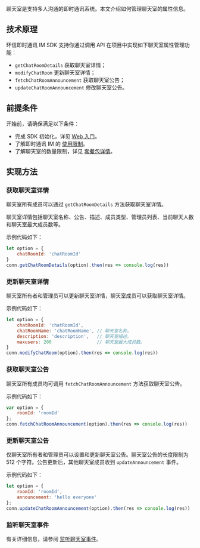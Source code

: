 聊天室是支持多人沟通的即时通讯系统。本文介绍如何管理聊天室的属性信息。

## 技术原理

环信即时通讯 IM SDK 支持你通过调用 API 在项目中实现如下聊天室属性管理功能：

- `getChatRoomDetails` 获取聊天室详情；
- `modifyChatRoom` 更新聊天室详情；
- `fetchChatRoomAnnouncement` 获取聊天室公告；
- `updateChatRoomAnnouncement` 修改聊天室公告。

## 前提条件

开始前，请确保满足以下条件：

- 完成 SDK 初始化，详见 [Web 入门](./agora_chat_get_started_web?platform=Web)。
- 了解即时通讯 IM 的 [使用限制](./agora_chat_limitation?platform=Web)。
- 了解聊天室的数量限制，详见 [套餐包详情](./agora_chat_plan?platform=Web)。

## 实现方法

### 获取聊天室详情

聊天室所有成员可以通过 `getChatRoomDetails` 方法获取聊天室详情。

聊天室详情包括聊天室名称、公告、描述、成员类型、管理员列表、当前聊天人数和聊天室最大成员数等。

示例代码如下：

```javascript
let option = {
    chatRoomId: 'chatRoomId'
}
conn.getChatRoomDetails(option).then(res => console.log(res))
```

### 更新聊天室详情

聊天室所有者和管理员可以更新聊天室详情，聊天室成员可以获取聊天室详情。

示例代码如下：

```javascript
let option = {
    chatRoomId: 'chatRoomId',
    chatRoomName: 'chatRoomName', // 聊天室名称。
    description: 'description',   // 聊天室描述。
    maxusers: 200                 // 聊天室最大成员数。
}
conn.modifyChatRoom(option).then(res => console.log(res))
```

### 获取聊天室公告

聊天室所有成员均可调用 `fetchChatRoomAnnouncement` 方法获取聊天室公告。

示例代码如下：

```javascript
var option = {
    roomId: 'roomId'
};
conn.fetchChatRoomAnnouncement(option).then(res => console.log(res))
```

### 更新聊天室公告

仅聊天室所有者和管理员可以设置和更新聊天室公告。聊天室公告的长度限制为 512 个字符。公告更新后，其他聊天室成员收到 `updateAnnouncement` 事件。

示例代码如下：

```javascript
let option = {
    roomId: 'roomId',
    announcement: 'hello everyone'
};
conn.updateChatRoomAnnouncement(option).then(res => console.log(res))
```

### 监听聊天室事件

有关详细信息，请参阅 [监听聊天室事件](./agora_chat_chatroom_web?platform=Web#监听聊天室事件)。